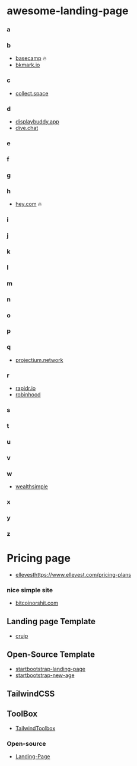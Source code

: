 # awesome-landing-page

### a
### b
- [basecamp](https://basecamp.com/) 🔥
- [bkmark.io](https://bkmark.io/)
### c
- [collect.space](https://collecta.space/)
### d
- [displaybuddy.app](https://displaybuddy.app/)
- [dive.chat](https://dive.chat/index.html)
### e
### f
### g
### h
- [hey.com](https://hey.com/) 🔥
### i
### j
### k
### l
### m
### n
### o
### p
### q
- [projectium.network](https://projectium.network/)
### r
- [rapidr.io](https://rapidr.io/)
- [robinhood](https://robinhood.com/us/en/)
### s
### t
### u
### v
### w
- [wealthsimple](https://www.wealthsimple.com/en-ca/)
### x
### y
### z

# Pricing page
- [ellevest]()https://www.ellevest.com/pricing-plans

### nice simple site
- [bitcoinorshit.com](https://bitcoinorshit.com/)

## Landing page Template
- [cruip](https://cruip.com/)

## Open-Source Template
- [startbootstrap-landing-page](https://github.com/StartBootstrap/startbootstrap-landing-page)
- [startbootstrap-new-age](https://github.com/StartBootstrap/startbootstrap-new-age)

## TailwindCSS
## ToolBox
- [TailwindToolbox](https://www.tailwindtoolbox.com/)
### Open-source
- [Landing-Page](https://github.com/tailwindtoolbox/Landing-Page)
